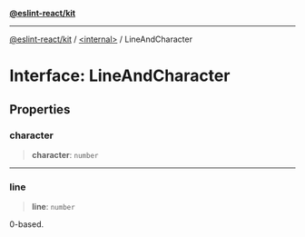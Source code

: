 [**@eslint-react/kit**](../../README.md)

***

[@eslint-react/kit](../../README.md) / [\<internal\>](../README.md) / LineAndCharacter

# Interface: LineAndCharacter

## Properties

### character

> **character**: `number`

***

### line

> **line**: `number`

0-based.
